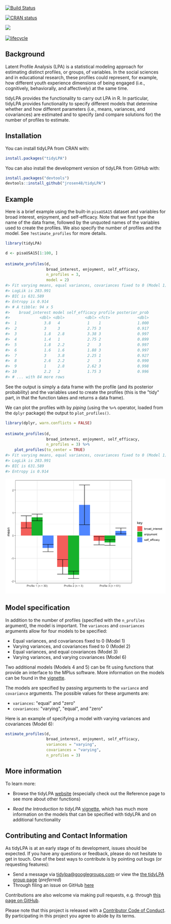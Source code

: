 
<!-- README.md is generated from README.Rmd. Please edit that file -->
[![Build Status](https://travis-ci.org/jrosen48/tidyLPA.svg?branch=master)](https://travis-ci.org/jrosen48/tidyLPA)

[![CRAN status](https://www.r-pkg.org/badges/version/tidyLPA)](https://cran.r-project.org/package=tidyLPA)

[![](https://cranlogs.r-pkg.org/badges/tidyLPA)](https://cran.r-project.org/package=tidyLPA)

[![lifecycle](https://img.shields.io/badge/lifecycle-maturing-blue.svg)](https://www.tidyverse.org/lifecycle/#maturing)

Background
----------

Latent Profile Analysis (LPA) is a statistical modeling approach for estimating distinct profiles, or groups, of variables. In the social sciences and in educational research, these profiles could represent, for example, how different youth experience dimensions of being engaged (i.e., cognitively, behaviorally, and affectively) at the same time.

tidyLPA provides the functionality to carry out LPA in R. In particular, tidyLPA provides functionality to specify different models that determine whether and how different parameters (i.e., means, variances, and covariances) are estimated and to specify (and compare solutions for) the number of profiles to estimate.

Installation
------------

You can install tidyLPA from CRAN with:

``` r
install.packages("tidyLPA")
```

You can also install the development version of tidyLPA from GitHub with:

``` r
install.packages("devtools")
devtools::install_github("jrosen48/tidyLPA")
```

Example
-------

Here is a brief example using the built-in `pisaUSA15` dataset and variables for broad interest, enjoyment, and self-efficacy. Note that we first type the name of the data frame, followed by the unquoted names of the variables used to create the profiles. We also specify the number of profiles and the model. See `?estimate_profiles` for more details.

``` r
library(tidyLPA)
```

``` r
d <- pisaUSA15[1:100, ]

estimate_profiles(d, 
                  broad_interest, enjoyment, self_efficacy, 
                  n_profiles = 3, 
                  model = 2)
#> Fit varying means, equal variances, covariances fixed to 0 (Model 1) model with 3 profiles.
#> LogLik is 283.991
#> BIC is 631.589
#> Entropy is 0.914
#> # A tibble: 94 x 5
#>    broad_interest model self_efficacy profile posterior_prob
#>             <dbl> <dbl>         <dbl> <fct>            <dbl>
#>  1            3.8   4            1    1                1.000
#>  2            3     3            2.75 3                0.917
#>  3            1.8   2.8          3.38 3                0.997
#>  4            1.4   1            2.75 2                0.899
#>  5            1.8   2.2          2    3                0.997
#>  6            1.6   1.6          1.88 3                0.997
#>  7            3     3.8          2.25 1                0.927
#>  8            2.6   2.2          2    3                0.990
#>  9            1     2.8          2.62 3                0.998
#> 10            2.2   2            1.75 3                0.996
#> # ... with 84 more rows
```

See the output is simply a data frame with the profile (and its posterior probability) and the variables used to create the profiles (this is the "tidy" part, in that the function takes and returns a data frame).

We can plot the profiles with by *piping* (using the `%>%` operator, loaded from the `dplyr` package) the output to `plot_profiles()`.

``` r
library(dplyr, warn.conflicts = FALSE)

estimate_profiles(d, 
                  broad_interest, enjoyment, self_efficacy, 
                  n_profiles = 3) %>% 
    plot_profiles(to_center = TRUE)
#> Fit varying means, equal variances, covariances fixed to 0 (Model 1) model with 3 profiles.
#> LogLik is 283.991
#> BIC is 631.589
#> Entropy is 0.914
```

![](man/figures/README-unnamed-chunk-5-1.png)

Model specification
-------------------

In addition to the number of profiles (specified with the `n_profiles` argument), the model is important. The `variances` and `covariances` arguments allow for four models to be specified:

-   Equal variances, and covariances fixed to 0 (Model 1)
-   Varying variances, and covariances fixed to 0 (Model 2)
-   Equal variances, and equal covariances (Model 3)
-   Varying variances, and varying covariances (Model 6)

Two additional models (Models 4 and 5) can be fit using functions that provide an interface to the MPlus software. More information on the models can be found in the [vignette](https://jrosen48.github.io/tidyLPA/articles/Introduction_to_tidyLPA.html).

The models are specified by passing arguments to the `variance` and `covariance` arguments. The possible values for these arguments are:

-   `variances`: "equal" and "zero"
-   `covariances`: "varying", "equal", and "zero"

Here is an example of specifying a model with varying variances and covariances (Model 6):

``` r
estimate_profiles(d, 
                  broad_interest, enjoyment, self_efficacy, 
                  variances = "varying",
                  covariances = "varying",
                  n_profiles = 3)
```

More information
----------------

To learn more:

-   Browse the tidyLPA [website](https://jrosen48.github.io/tidyLPA/) (especially check out the Reference page to see more about other functions)

-   *Read the Introduction to tidyLPA* [vignette](https://jrosen48.github.io/tidyLPA/articles/Introduction_to_tidyLPA.html), which has much more information on the models that can be specified with tidyLPA and on additional functionality

Contributing and Contact Information
------------------------------------

As tidyLPA is at an early stage of its development, issues should be expected. If you have any questions or feedback, please do not hesitate to get in touch. One of the best ways to contribute is by pointing out bugs (or requesting features):

-   Send a message via <tidylpa@googlegroups.com> or view the [the tidyLPA group page](https://groups.google.com/forum/#!forum/tidylpa) (*preferred*)
-   Through filing an issue on GitHub [here](https://github.com/jrosen48/tidyLPA)

Contributions are also welcome via making pull requests, e.g. through [this page on GitHub](https://github.com/jrosen48/tidyLPA/pulls).

Please note that this project is released with a [Contributor Code of Conduct](CONDUCT.md). By participating in this project you agree to abide by its terms.

